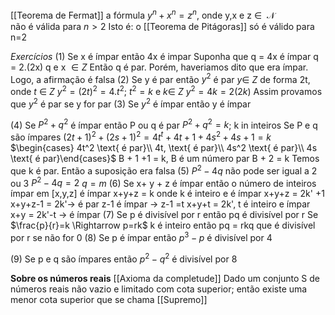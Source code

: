 [[Teorema de Fermat]]
a fórmula $y^n + x^n= z^n$, onde y,x e z $\in  ~~\mathscr{N}$  
não é válida para $n > 2$ 
Isto é: o [[Teorema de Pitágoras]] só é válido para n=2

$Exercícios$
(1) Se x é ímpar então 4x é impar
	Suponha que q = 4x é ímpar
	q = 2.(2x) q e x $\in Z$
	Então q é par. Porém, haveriamos dito que era ímpar. Logo, a afirmação é falsa
(2) Se y é par então $y^2$ é par
	$y \in ~Z$ de forma 2t, onde $t~\in ~Z$ 
	$y^2 = (2t)^2 = 4.t^2$; $t^2 = k$ e $k \in ~Z$ 
	$y^2 = 4k = 2(2k)$
	Assim provamos que $y^2$ é par se y for par
(3) Se $y^2$ é ímpar então y é ímpar

(4) Se $P^2 + q^2$ é ímpar então P ou q é par
	$P^2 +q^2 =k$; k in inteiros
	Se P e q são ímpares
	$(2t+1)^2 + (2s+1)^2 = 4t^t+4t+1+4s^2+4s+1 =k$ 
	$\begin{cases} 4t^2 \text{ é par}\\ 4t, \text{ é par}\\ 4s^2 \text{ é par}\\ 4s \text{ é par}\end{cases}$
	B + 1 +1 = k, B é um número par
	B + 2 = k
	Temos que k é par. Então a suposição era falsa
(5) $P^2 -4q$ não pode ser igual a 2 ou 3
	$P^2 -4q=2$
	$q = m$
(6) Se x+ y + z é ímpar então o número de inteiros ímpar em [x,y,z] é ímpar
	x+y+z = k onde k é inteiro e é ímpar
	x+y+z = 2k' +1
	x+y+z-1 = 2k'-> é par
	z-1 é ímpar -> z-1 =t
	x+y+t = 2k', t é inteiro e ímpar
	x+y = 2k'-t -> é ímpar
(7) Se p é divisível por r então pq é divisível por r
	Se $\frac{p}{r}=k \Rightarrow p=rk$ k é inteiro
	então pq = rkq que é divisível por r se não for 0
(8) Se p é ímpar então $p^3 -p$ é divisível por 4

(9) Se p e q são ímpares então $p^2-q^2$ é divisível por 8

**Sobre os números reais**
[[Axioma da completude]]
	Dado um conjunto S de números reais não vazio e limitado com cota superior; então existe uma menor cota superior que se chama [[Supremo]]